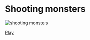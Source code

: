 # Shooting monsters

<img src="http://res.cloudinary.com/mdfchucknorris/image/upload/v1516010152/Screenshot_from_2018-01-09_17-45-34_jp8rwo.png" alt="shooting monsters" />

[Play](https://shooting-monsters.herokuapp.com/index.html)
